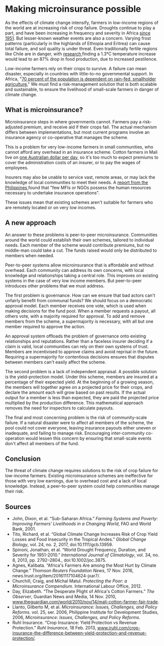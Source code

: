 # Making microinsurance possible

As the effects of climate change intensify, farmers in low-income regions of the world are at increasing risk of crop failure. Droughts continue to play a part, and have been increasing in frequency and severity in Africa [since 1951](https://rmets.onlinelibrary.wiley.com/doi/abs/10.1002/joc.3875). But lesser-known weather events are also a concern. Varying frost patterns (particularly in the highlands of Ethiopia and Eritrea) can cause total failure, and soil quality is under threat. Even traditionally fertile regions like Chile are in danger, with [research ](https://onlinelibrary.wiley.com/doi/abs/10.1111/gcb.13959)finding a 1.3°C temperature increase would lead to an 87% drop in food production, due to increased pestilence.

Low-income farmers rely on their crops to survive. A failure can mean disaster, especially in countries with little-to-no governmental support. In Africa, "[70 percent of the population is dependent on rain-fed, smallholder agriculture.](https://news.trust.org/item/20161117104624-jxar7/)" We must find a risk-management solution that is both scalable and sustainable, to ensure the livelihood of small-scale farmers in danger of climate change.

## What is microinsurance?

Microinsurance steps in where governments cannot. Farmers pay a risk-adjusted premium, and receive aid if their crops fail. The actual mechanism differs between implementations, but most current programs involve an insurance agency or co-operative that manages the scheme.

This is a problem for very low-income farmers in small communities, who cannot afford any overhead in an insurance scheme. Cotton farmers in Mali live on [one Australian dollar per day](https://www.theguardian.com/world/2010/nov/14/mali-cotton-farmer-fair-trade), so it's too much to expect premiums to cover the administration costs of an insurer, or to pay the wages of employees.

Insurers may also be unable to service vast, remote areas, or may lack the knowledge of local communities to meet their needs. A [report from the Philippines ](https://dirp4.pids.gov.ph/ris/dps/pidsdps0625.pdf)found that "few MFIs or NGOs possess the human resources necessary to undertake insurance operations".

These issues mean that existing schemes aren't suitable for farmers who are remotely located or on very low incomes.

## A new approach

An answer to these problems is peer-to-peer microinsurance. Communities around the world could establish their own schemes, tailored to individual needs. Each member of the scheme would contribute premiums, but no middle-man could take a cut. The funds raised would only be distributed to members when needed.

Peer-to-peer systems allow microinsurance that is affordable and without overhead. Each community can address its own concerns, with local knowledge and relationships taking a central role. This improves on existing systems in the case of very low income members. But peer-to-peer introduces other problems that we must address.

The first problem is governance. How can we ensure that bad actors can't unfairly benefit from communal funds? We should focus on a democratic approval model. Each member receives one vote, which is used when making decisions for the fund pool. When a member requests a payout, all others vote, with a majority required for approval. To add and remove members from the scheme, a supermajority is necessary, with all but one member required to approve the action.

An approval system offloads the problem of governance onto existing relationships and reputations. Rather than a faceless insurer deciding if a claim is valid, local communities can rely on their own systems of trust. Members are incentivised to approve claims and avoid reprisal in the future. Requiring a supermajority for contentious decisions ensures that disputes between members can't easily affect the scheme.

The second problem is a lack of independent appraisal. A possible solution is the yield-protection model. Under this scheme, members are insured at a percentage of their expected yield. At the beginning of a growing season, the members will together agree on a projected price for their crops, and declare the amount each will grow based on past results. If the actual output for a member is less than expected, they are paid the projected price multiplied by the production difference. This mathematical approach removes the need for inspectors to calculate payouts.

The final and most concerning problem is the risk of community-scale failure. If a natural disaster were to affect all members of the scheme, the pool could not cover everyone, leaving insurance payouts either uneven or inadequate, and failing to manage risk. Encouraging inter-community co-operation would lessen this concern by ensuring that small-scale events don't affect all members of the fund.

## Conclusion

The threat of climate change requires solutions to the risk of crop failure for low-income farmers. Existing microinsurance schemes are ineffective for those with very low earnings, due to overhead cost and a lack of local knowledge. Instead, a peer-to-peer system could help communities manage their risk.

## Sources

-   John, Dixon, et al. “Sub-Saharan Africa.” _Farming Systems and Poverty: Improving Farmers' Livelihoods in a Changing World_, FAO and World Bank, 2001.
-   Tito, Richard, et al. “Global Climate Change Increases Risk of Crop Yield Losses and Food Insecurity in the Tropical Andes.” _Global Change Biology_, vol. 24, no. 2, 2017, doi:10.1111/gcb.13959.
-   Spinoni, Jonathan, et al. “World Drought Frequency, Duration, and Severity for 1951-2010.” _International Journal of Climatology_, vol. 34, no. 8, 2013, pp. 2792–2804., doi:10.1002/joc.3875.
-   Agnes, Kalibata. “Africa's Farmers Are among the Most Hurt by Climate Change.” _Thomson Reuters Foundation News_, 17 Nov. 2016, news.trust.org/item/20161117104624-jxar7/.
-   Churchill, Craig, and Michal Matul. _Protecting the Poor: a Microinsurance Compendium_. International Labour Office, 2012.
-   Day, Elizabeth. “The Desperate Plight of Africa's Cotton Farmers.” _The Observer_, Guardian News and Media, 14 Nov. 2010, www.theguardian.com/world/2010/nov/14/mali-cotton-farmer-fair-trade.
-   Llanto, Gilberto M, et al. _Microinsurance: Issues, Challenges, and Policy Reforms_. vol. 25, ser. 2006, Philippine Institute for Development Studies, 2006, _Microinsurance: Issues, Challenges, and Policy Reforms_.
-   Ruhl Insurance. “Crop Insurance: Yield Protection vs Revenue Protection.” _Ruhl Insurance_, 18 Feb. 2013, www.iruhl.com/crop-insurance-the-difference-between-yield-protection-and-revenue-protection/.
